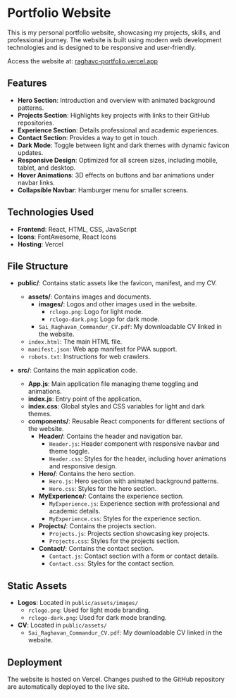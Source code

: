# Portfolio Website

This is my personal portfolio website, showcasing my projects, skills, and professional journey. The website is built using modern web development technologies and is designed to be responsive and user-friendly.

Access the website at: [raghavc-portfolio.vercel.app](https://raghavc-portfolio.vercel.app/)

## Features

- **Hero Section**: Introduction and overview with animated background patterns.
- **Projects Section**: Highlights key projects with links to their GitHub repositories.
- **Experience Section**: Details professional and academic experiences.
- **Contact Section**: Provides a way to get in touch.
- **Dark Mode**: Toggle between light and dark themes with dynamic favicon updates.
- **Responsive Design**: Optimized for all screen sizes, including mobile, tablet, and desktop.
- **Hover Animations**: 3D effects on buttons and bar animations under navbar links.
- **Collapsible Navbar**: Hamburger menu for smaller screens.

## Technologies Used

- **Frontend**: React, HTML, CSS, JavaScript
- **Icons**: FontAwesome, React Icons
- **Hosting**: Vercel

## File Structure

- **public/**: Contains static assets like the favicon, manifest, and my CV.
  - **assets/**: Contains images and documents.
    - **images/**: Logos and other images used in the website.
      - `rclogo.png`: Logo for light mode.
      - `rclogo-dark.png`: Logo for dark mode.
    - `Sai_Raghavan_Commandur_CV.pdf`: My downloadable CV linked in the website.
  - `index.html`: The main HTML file.
  - `manifest.json`: Web app manifest for PWA support.
  - `robots.txt`: Instructions for web crawlers.

- **src/**: Contains the main application code.
  - **App.js**: Main application file managing theme toggling and animations.
  - **index.js**: Entry point of the application.
  - **index.css**: Global styles and CSS variables for light and dark themes.
  - **components/**: Reusable React components for different sections of the website.
    - **Header/**: Contains the header and navigation bar.
      - `Header.js`: Header component with responsive navbar and theme toggle.
      - `Header.css`: Styles for the header, including hover animations and responsive design.
    - **Hero/**: Contains the hero section.
      - `Hero.js`: Hero section with animated background patterns.
      - `Hero.css`: Styles for the hero section.
    - **MyExperience/**: Contains the experience section.
      - `MyExperience.js`: Experience section with professional and academic details.
      - `MyExperience.css`: Styles for the experience section.
    - **Projects/**: Contains the projects section.
      - `Projects.js`: Projects section showcasing key projects.
      - `Projects.css`: Styles for the projects section.
    - **Contact/**: Contains the contact section.
      - `Contact.js`: Contact section with a form or contact details.
      - `Contact.css`: Styles for the contact section.

## Static Assets

- **Logos**: Located in `public/assets/images/`
  - `rclogo.png`: Used for light mode branding.
  - `rclogo-dark.png`: Used for dark mode branding.
- **CV**: Located in `public/assets/`
  - `Sai_Raghavan_Commandur_CV.pdf`: My downloadable CV linked in the website.

## Deployment

The website is hosted on Vercel. Changes pushed to the GitHub repository are automatically deployed to the live site.
